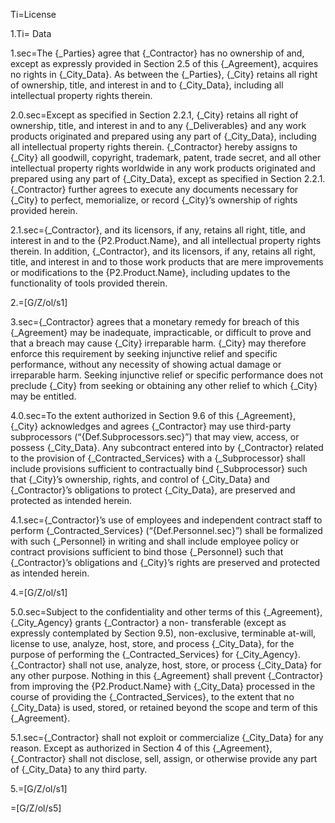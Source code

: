 Ti=License

1.Ti= Data

1.sec=The {_Parties} agree that {_Contractor} has no ownership of and, except as expressly provided in Section 2.5 of this {_Agreement}, acquires no rights in {_City_Data}. As between the {_Parties}, {_City} retains all right of ownership, title, and interest in and to {_City_Data}, including all intellectual property rights therein.

2.0.sec=Except as specified in Section 2.2.1, {_City} retains all right of ownership, title, and interest in and to any {_Deliverables} and any work products originated and prepared using any part of {_City_Data}, including all intellectual property rights therein. {_Contractor} hereby assigns to {_City} all goodwill, copyright, trademark, patent, trade secret, and all other intellectual property rights worldwide in any work products originated and prepared using any part of {_City_Data}, except as specified in Section 2.2.1. {_Contractor} further agrees to execute any documents necessary for {_City} to perfect, memorialize, or record {_City}’s ownership of rights provided herein.

2.1.sec={_Contractor}, and its licensors, if any, retains all right, title, and interest in and to the {P2.Product.Name}, and all intellectual property rights therein. In addition, {_Contractor}, and its licensors, if any, retains all right, title, and interest in and to those work products that are mere improvements or modifications to the {P2.Product.Name}, including updates to the functionality of tools provided therein.

2.=[G/Z/ol/s1]

3.sec={_Contractor} agrees that a monetary remedy for breach of this {_Agreement} may be inadequate, impracticable, or difficult to prove and that a breach may cause {_City} irreparable harm. {_City} may therefore enforce this requirement by seeking injunctive relief and specific performance, without any necessity of showing actual damage or irreparable harm. Seeking injunctive relief or specific performance does not preclude {_City} from seeking or obtaining any other relief to which {_City} may be entitled.

4.0.sec=To the extent authorized in Section 9.6 of this {_Agreement}, {_City} acknowledges and agrees {_Contractor} may use third-party subprocessors (“{Def.Subprocessors.sec}”) that may view, access, or possess {_City_Data}. Any subcontract entered into by {_Contractor} related to the provision of {_Contracted_Services} with a {_Subprocessor} shall include provisions sufficient to contractually bind {_Subprocessor} such that {_City}’s ownership, rights, and control of {_City_Data} and {_Contractor}’s obligations to protect {_City_Data}, are preserved and protected as intended herein.

4.1.sec={_Contractor}’s use of employees and independent contract staff to perform {_Contracted_Services} (“{Def.Personnel.sec}”) shall be formalized with such {_Personnel} in writing and shall include employee policy or contract provisions sufficient to bind those {_Personnel} such that {_Contractor}’s obligations and {_City}’s rights are preserved and protected as intended herein.

4.=[G/Z/ol/s1]

5.0.sec=Subject to the confidentiality and other terms of this {_Agreement}, {_City_Agency} grants {_Contractor} a non- transferable (except as expressly contemplated by Section 9.5), non-exclusive, terminable at-will, license to use, analyze, host, store, and process {_City_Data}, for the purpose of performing the {_Contracted_Services} for {_City_Agency}. {_Contractor} shall not use, analyze, host, store, or process {_City_Data} for any other purpose. Nothing in this {_Agreement} shall prevent {_Contractor} from improving the {P2.Product.Name} with {_City_Data} processed in the course of providing the {_Contracted_Services}, to the extent that no {_City_Data} is used, stored, or retained beyond the scope and term of this {_Agreement}.

5.1.sec={_Contractor} shall not exploit or commercialize {_City_Data} for any reason. Except as authorized in Section 4 of this {_Agreement}, {_Contractor} shall not disclose, sell, assign, or otherwise provide any part of {_City_Data} to any third party.

5.=[G/Z/ol/s1]

=[G/Z/ol/s5]
